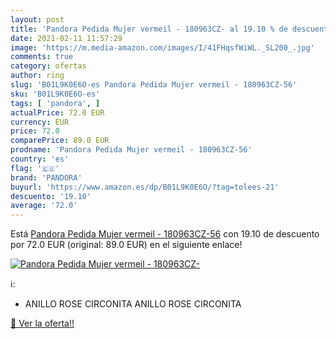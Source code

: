```yaml
---
layout: post
title: 'Pandora Pedida Mujer vermeil - 180963CZ- al 19.10 % de descuento'
date: 2021-02-11 11:57:29
image: 'https://m.media-amazon.com/images/I/41FHqsfWiWL._SL200_.jpg'
comments: true
category: ofertas
author: ring
slug: 'B01L9K0E6O-es Pandora Pedida Mujer vermeil - 180963CZ-56'
sku: 'B01L9K0E6O-es'
tags: [ 'pandora', ]
actualPrice: 72.0 EUR
currency: EUR
price: 72.0
comparePrice: 89.0 EUR
prodname: 'Pandora Pedida Mujer vermeil - 180963CZ-56'
country: 'es'
flag: '🇪🇸'
brand: 'PANDORA'
buyurl: 'https://www.amazon.es/dp/B01L9K0E6O/?tag=tolees-21'
descuento: '19.10'
average: '72.0'
---
```


Está [Pandora Pedida Mujer vermeil - 180963CZ-56](https://www.amazon.es/dp/B01L9K0E6O/?tag=tolees-21) con 19.10 de descuento por 72.0 EUR (original: 89.0 EUR) en el siguiente enlace!

[![Pandora Pedida Mujer vermeil - 180963CZ-](https://m.media-amazon.com/images/I/41FHqsfWiWL._SL200_.jpg)](https://www.amazon.es/dp/B01L9K0E6O/?tag=tolees-21)

ℹ️:

- ANILLO ROSE CIRCONITA ANILLO ROSE CIRCONITA

[🛒 Ver la oferta!!](https://www.amazon.es/dp/B01L9K0E6O/?tag=tolees-21)
